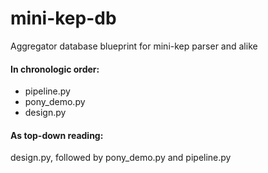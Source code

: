 # mini-kep-db
Aggregator database blueprint for mini-kep parser and alike 

#### In chronologic order:

- pipeline.py	
- pony_demo.py
- design.py

#### As top-down reading:

design.py, followed by pony_demo.py and pipeline.py	

